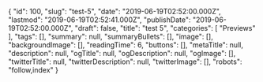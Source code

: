 {
    "id": 100,
    "slug": "test-5",
    "date": "2019-06-19T02:52:00.000Z",
    "lastmod": "2019-06-19T02:52:41.000Z",
    "publishDate": "2019-06-19T02:52:00.000Z",
    "draft": false,
    "title": "test 5",
    "categories": [
        "Previews"
    ],
    "tags": [],
    "summary": null,
    "summaryBullets": [],
    "image": [],
    "backgroundImage": [],
    "readingTime": 6,
    "buttons": [],
    "metaTitle": null,
    "description": null,
    "ogTitle": null,
    "ogDescription": null,
    "ogImage": [],
    "twitterTitle": null,
    "twitterDescription": null,
    "twitterImage": [],
    "robots": "follow,index"
}
